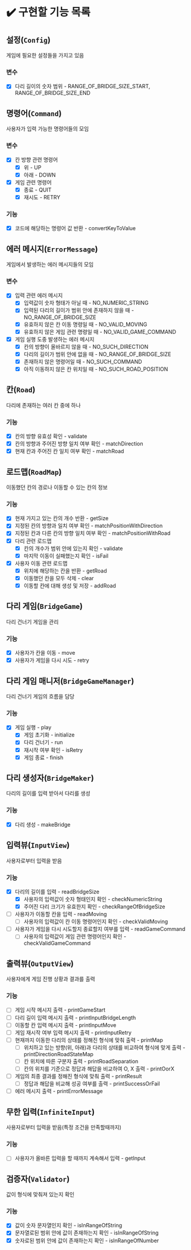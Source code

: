 # ✔️ 구현할 기능 목록

## 설정(`Config`)

게임에 필요한 설정들을 가지고 있음

### 변수
- [x] 다리 길이의 숫자 범위 - RANGE_OF_BRIDGE_SIZE_START, RANGE_OF_BRIDGE_SIZE_END

## 명령어(`Command`)

사용자가 입력 가능한 명령어들의 모임

### 변수
- [x] 칸 방향 관련 명령어
  - [x] 위 - UP
  - [x] 아래 - DOWN
- [x] 게임 관련 명령어
  - [x] 종료 - QUIT
  - [x] 재시도 - RETRY

### 기능
- [x] 코드에 해당하는 명령어 값 반환 - convertKeyToValue

## 에러 메시지(`ErrorMessage`)

게임에서 발생하는 에러 메시지들의 모임

### 변수
- [x] 입력 관련 에러 메시지
  - [x] 입력값이 숫자 형태가 아닐 때 - NO_NUMERIC_STRING
  - [x] 입력된 다리의 길이가 범위 안에 존재하지 않을 때 - NO_RANGE_OF_BRIDGE_SIZE
  - [x] 유효하지 않은 칸 이동 명령일 때 - NO_VALID_MOVING
  - [x] 유효하지 않은 게임 관련 명령일 때 - NO_VALID_GAME_COMMAND
- [x] 게임 실행 도중 발생하는 에러 메시지
  - [x] 칸의 방향이 올바르지 않을 때 - NO_SUCH_DIRECTION
  - [x] 다리의 길이가 범위 안에 없을 때 - NO_RANGE_OF_BRIDGE_SIZE
  - [x] 존재하지 않은 명령어일 때 - NO_SUCH_COMMAND
  - [x] 아직 이동하지 않은 칸 위치일 때 - NO_SUCH_ROAD_POSITION

## 칸(`Road`)

다리에 존재하는 여러 칸 중에 하나

### 기능
- [x] 칸의 방향 유효성 확인 - validate
- [x] 칸의 방향과 주어진 방향 일치 여부 확인 - matchDirection
- [x] 현재 칸과 주어진 칸 일치 여부 확인 - matchRoad

## 로드맵(`RoadMap`)

이동했던 칸의 경로나 이동할 수 있는 칸의 정보

### 기능
- [x] 현재 가지고 있는 칸의 개수 반환 - getSize
- [x] 지정된 칸의 방향과 일치 여부 확인 - matchPositionWithDirection
- [x] 지정된 칸과 다른 칸의 방향 일치 여부 확인 - matchPositionWithRoad
- [x] 다리 관련 로드맵
  - [x] 칸의 개수가 범위 안에 있는지 확인 - validate
  - [x] 마지막 이동이 실패했는지 확인 - isFail
- [x] 사용자 이동 관련 로드맵
  - [x] 위치에 해당하는 칸을 반환 - getRoad
  - [x] 이동했던 칸을 모두 삭제 - clear
  - [x] 이동할 칸에 대해 생성 및 저장 - addRoad

## 다리 게임(`BridgeGame`)

다리 건너기 게임을 관리

### 기능
- [x] 사용자가 칸을 이동 - move
- [x] 사용자가 게임을 다시 시도 - retry

## 다리 게임 매니저(`BridgeGameManager`)

다리 건너기 게임의 흐름을 담당

### 기능
- [x] 게임 실행 - play
  - [x] 게임 초기화 - initialize
  - [x] 다리 건너기 - run
  - [x] 재시작 여부 확인 - isRetry
  - [x] 게임 종료 - finish

## 다리 생성자(`BridgeMaker`)

다리의 길이를 입력 받아서 다리를 생성

### 기능
- [x] 다리 생성 - makeBridge

## 입력뷰(`InputView`)

사용자로부터 입력을 받음

### 기능
- [x] 다리의 길이를 입력 - readBridgeSize
  - [x] 사용자의 입력값이 숫자 형태인지 확인 - checkNumericString
  - [x] 주어진 다리 크기가 유효한지 확인 - checkRangeOfBridgeSize
- [ ] 사용자가 이동할 칸을 입력 - readMoving
  - [ ] 사용자의 입력값이 칸 이동 명령어인지 확인 - checkValidMoving
- [ ] 사용자가 게임을 다시 시도할지 종료할지 여부를 입력 - readGameCommand
  - [ ] 사용자의 입력값이 게임 관련 명령어인지 확인 - checkValidGameCommand

## 출력뷰(`OutputView`)

사용자에게 게임 진행 상황과 결과를 출력

### 기능
- [ ] 게임 시작 메시지 출력 - printGameStart
- [ ] 다리 길이 입력 메시지 출력 - printInputBridgeLength
- [ ] 이동할 칸 입력 메시지 출력 - printInputMove
- [ ] 게임 재시작 여부 입력 메시지 출력 - printInputRetry
- [ ] 현재까지 이동한 다리의 상태를 정해진 형식에 맞춰 출력 - printMap
  - [ ] 위치하고 있는 방향(위, 아래)과 다리의 상태를 비교하여 형식에 맞게 출력 - printDirectionRoadStateMap 
  - [ ] 칸 위치에 따른 구분자 출력 - printRoadSeparation
  - [ ] 칸의 위치를 기준으로 정답과 해답을 비교하여 O, X 출력 - printOorX
- [ ] 게임의 최종 결과를 정해진 형식에 맞춰 출력 - printResult
  - [ ] 정답과 해답을 비교해 성공 여부를 출력 - printSuccessOrFail
- [ ] 에러 메시지 출력 - printErrorMessage

## 무한 입력(`InfiniteInput`)

사용자로부터 입력을 받음(특정 조건을 만족할때까지)

### 기능
- [ ] 사용자가 올바른 입력을 할 때까지 계속해서 입력 - getInput

## 검증자(`Validator`)

값이 형식에 맞춰져 있는지 확인

### 기능
- [x] 값이 숫자 문자열인지 확인 - isInRangeOfString
- [x] 문자열로된 범위 안에 값이 존재하는지 확인 - isInRangeOfString
- [x] 숫자로된 범위 안에 값이 존재하는지 확인 - isInRangeOfNumber